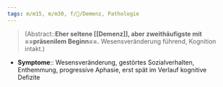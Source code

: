```yaml
---
tags: m/m15, m/m30, f/🧠/Demenz, Pathologie
---
```

> (Abstract::**Eher seltene [[Demenz]], aber zweithäufigste mit ==präsenilem Beginn==.** Wesensveränderung führend, Kognition intakt.)
- **Symptome**:: Wesensveränderung, gestörtes Sozialverhalten, Enthemmung, progressive Aphasie, erst spät im Verlauf kognitive Defizite